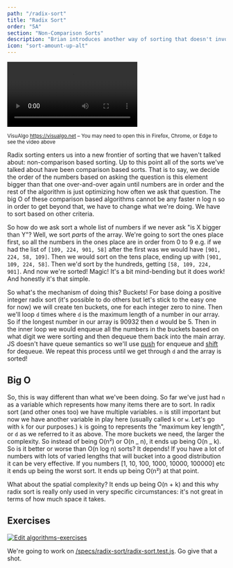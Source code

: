 ```yaml
---
path: "/radix-sort"
title: "Radix Sort"
order: "5A"
section: "Non-Comparison Sorts"
description: "Brian introduces another way of sorting that doesn't involve direct comparisons: radix sorting."
icon: "sort-amount-up-alt"
---
```


<video controls autoplay loop><source src="https://btholt.github.io/complete-intro-to-computer-science/radix-sort-480.webm" type="video/webm"></video>

<sup>VisuAlgo <https://visualgo.net> – You may need to open this in Firefox, Chrome, or Edge to see the video above</sup>

Radix sorting enters us into a new frontier of sorting that we haven't talked about: non-comparison based sorting. Up to this point all of the sorts we've talked about have been comparison based sorts. That is to say, we decide the order of the numbers based on asking the question is this element bigger than that one over-and-over again until numbers are in order and the rest of the algorithm is just optimizing how often we ask that question. The big O of these comparison based algorithms cannot be any faster n log n so in order to get beyond that, we have to change what we're doing. We have to sort based on other criteria.

So how do we ask sort a whole list of numbers if we never ask "is X bigger than Y"? Well, we sort _parts_ of the array. We're going to sort the ones place first, so all the numbers in the ones place are in order from 0 to 9 e.g. if we had the list of `[109, 224, 901, 58]` after the first was we would have `[901, 224, 58, 109]`. Then we would sort on the tens place, ending up with `[901, 109, 224, 58]`. Then we'd sort by the hundreds, getting `[58, 109, 224, 901]`. And now we're sorted! Magic! It's a bit mind-bending but it does work! And honestly it's that simple.

So what's the mechanism of doing this? Buckets! For base doing a positive integer radix sort (it's possible to do others but let's stick to the easy one for now) we will create ten buckets, one for each integer zero to nine. Then we'll loop `d` times where `d` is the maximum length of a number in our array. So if the longest number in our array is 90932 then `d` would be 5. Then in the inner loop we would enqueue all the numbers in the buckets based on what digit we were sorting and then dequeue them back into the main array. JS doesn't have queue semantics so we'll use [push][push] for enqueue and [shift][shift] for dequeue. We repeat this process until we get through `d` and the array is sorted!

## Big O

So, this is way different than what we've been doing. So far we've just had `n` as a variable which represents how many items there are to sort. In radix sort (and other ones too) we have multiple variables. `n` is still important but now we have another variable in play here (usually called `k` or `w`. Let's go with `k` for our purposes.) `k` is going to represents the "maximum key length", or `d` as we referred to it as above. The more buckets we need, the larger the complexity. So instead of being O(n²) or O(n _ n), it ends up being O(n _ k). So is it better or worse than O(n log n) sorts? It depends! If you have a lot of numbers with lots of varied lengths that will bucket into a good distribution it can be very effective. If you numbers [1, 10, 100, 1000, 10000, 100000] etc it ends up being the worst sort. It ends up being O(n²) at that point.

What about the spatial complexity? It ends up being O(n + k) and this why radix sort is really only used in very specific circumstances: it's not great in terms of how much space it takes.

## Exercises

[![Edit algorithms-exercises](https://codesandbox.io/static/img/play-codesandbox.svg)][sb]

We're going to work on [/specs/radix-sort/radix-sort.test.js][gh]. Go give that a shot.

[gh]: https://github.com/btholt/algorithms-exercises/blob/main/specs/radix-sort/radix-sort.test.js
[sb]: https://codesandbox.io/s/algorithms-exercises-8kdjr?file=/specs/radix-sort/radix-sort.test.js
[shift]: https://developer.mozilla.org/en-US/docs/Web/JavaScript/Reference/Global_Objects/Array/shift
[push]: https://developer.mozilla.org/en-US/docs/Web/JavaScript/Reference/Global_Objects/Array/push
